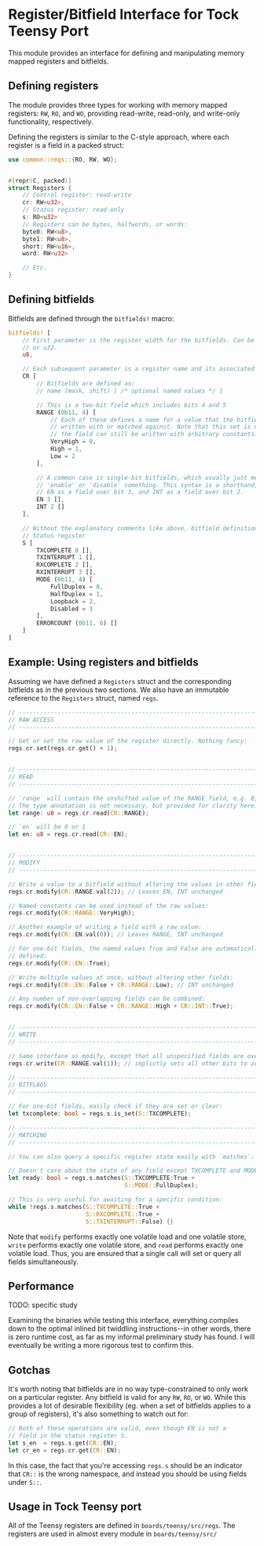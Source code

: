 # Register/Bitfield Interface for Tock Teensy Port

This module provides an interface for defining and manipulating memory mapped 
registers and bitfields. 

## Defining registers

The module provides three types for working with memory mapped registers: `RW`,
`RO`, and `WO`, providing read-write, read-only, and write-only functionality,
respectively.

Defining the registers is similar to the C-style approach, where each register
is a field in a packed struct:

```rust
use common::regs::{RO, RW, WO};


#[repr(C, packed)]
struct Registers {
    // Control register: read-write
    cr: RW<u32>,
    // Status register: read-only
    s: RO<u32>
    // Registers can be bytes, halfwords, or words:
    byte0: RW<u8>,
    byte1: RW<u8>,
    short: RW<u16>,
    word: RW<u32>

    // Etc.
}
```

## Defining bitfields

Bitfields are defined through the `bitfields!` macro:

```rust
bitfields! [ 
    // First parameter is the register width for the bitfields. Can be u8, u16,
    // or u32.
    u8,

    // Each subsequent parameter is a register name and its associated bitfields
    CR [
        // Bitfields are defined as:
        // name (mask, shift) [ /* optional named values */ ]

        // This is a two-bit field which includes bits 4 and 5
        RANGE (0b11, 4) [
            // Each of these defines a name for a value that the bitfield can be 
            // written with or matched against. Note that this set is not exclusive--
            // the field can still be written with arbitrary constants.
            VeryHigh = 0,
            High = 1,
            Low = 2
        ],

        // A common case is single-bit bitfields, which usually just mean
        // 'enable' or 'disable' something. This syntax is a shorthand, defining
        // EN as a field over bit 3, and INT as a field over bit 2.
        EN 3 [],
        INT 2 []
    ],

    // Without the explanatory comments like above, bitfield definition is quite compact:
    // Status register
    S [
        TXCOMPLETE 0 [],
        TXINTERRUPT 1 [],
        RXCOMPLETE 2 [],
        RXINTERRUPT 3 [],
        MODE (0b11, 4) [
            FullDuplex = 0,
            HalfDuplex = 1,
            Loopback = 2,
            Disabled = 3
        ],
        ERRORCOUNT (0b11, 6) []
    ]
]
```


## Example: Using registers and bitfields

Assuming we have defined a `Registers` struct and the corresponding bitfields as
in the previous two sections. We also have an immutable reference to the 
`Registers` struct, named `regs`.

```rust
// -----------------------------------------------------------------------------
// RAW ACCESS
// -----------------------------------------------------------------------------

// Get or set the raw value of the register directly. Nothing fancy:
regs.cr.set(regs.cr.get() + 1);


// -----------------------------------------------------------------------------
// READ
// -----------------------------------------------------------------------------

// `range` will contain the unshifted value of the RANGE field, e.g. 0, 1, 2, or 3.
// The type annotation is not necessary, but provided for clarity here.
let range: u8 = regs.cr.read(CR::RANGE);

// `en` will be 0 or 1
let en: u8 = regs.cr.read(CR::EN);


// -----------------------------------------------------------------------------
// MODIFY
// -----------------------------------------------------------------------------

// Write a value to a bitfield without altering the values in other fields:
regs.cr.modify(CR::RANGE.val(2)); // Leaves EN, INT unchanged

// Named constants can be used instead of the raw values:
regs.cr.modify(CR::RANGE::VeryHigh);

// Another example of writing a field with a raw value:
regs.cr.modify(CR::EN.val(0)); // Leaves RANGE, INT unchanged

// For one-bit fields, the named values True and False are automatically
// defined:
regs.cr.modify(CR::EN::True);

// Write multiple values at once, without altering other fields:
regs.cr.modify(CR::EN::False + CR::RANGE::Low); // INT unchanged

// Any number of non-overlapping fields can be combined:
regs.cr.modify(CR::EN::False + CR::RANGE::High + CR::INT::True);


// -----------------------------------------------------------------------------
// WRITE
// -----------------------------------------------------------------------------

// Same interface as modify, except that all unspecified fields are overwritten to zero.
regs.cr.write(CR::RANGE.val(1)); // implictly sets all other bits to zero

// -----------------------------------------------------------------------------
// BITFLAGS
// -----------------------------------------------------------------------------

// For one-bit fields, easily check if they are set or clear:
let txcomplete: bool = regs.s.is_set(S::TXCOMPLETE);

// -----------------------------------------------------------------------------
// MATCHING
// -----------------------------------------------------------------------------

// You can also query a specific register state easily with `matches`:

// Doesn't care about the state of any field except TXCOMPLETE and MODE:
let ready: bool = regs.s.matches(S::TXCOMPLETE:True + 
                                 S::MODE::FullDuplex);

// This is very useful for awaiting for a specific condition:
while !regs.s.matches(S::TXCOMPLETE::True + 
                      S::RXCOMPLETE::True +
                      S::TXINTERRUPT::False) {}
```

Note that `modify` performs exactly one volatile load and one volatile store,
`write` performs exactly one volatile store, and `read` performs exactly one
volatile load. Thus, you are ensured that a single call will set or query all
fields simultaneously.

## Performance

TODO: specific study

Examining the binaries while testing this interface, everything compiles
down to the optimal inlined bit twiddling instructions--in other words, there is
zero runtime cost, as far as my informal preliminary study has found. I will
eventually be writing a more rigorous test to confirm this.

## Gotchas

It's worth noting that bitfields are in no way type-constrained to only work on 
a particular register. Any bitfield is valid for any `RW`, `RO`, or `WO`.
While this provides a lot of desirable flexibility (eg. when a set of bitfields 
applies to a group of registers), it's also something to watch out for:

```rust
// Both of these operations are valid, even though EN is not a 
// field in the status register S.
let s_en  = regs.s.get(CR::EN);
let cr_en = regs.cr.get(CR::EN);
```

In this case, the fact that you're accessing `regs.s` should be an indicator 
that `CR::` is the wrong namespace, and instead you should be using fields under `S::`.


## Usage in Tock Teensy port

All of the Teensy registers are defined in `boards/teensy/src/regs`. The
registers are used in almost every module in `boards/teensy/src/`
